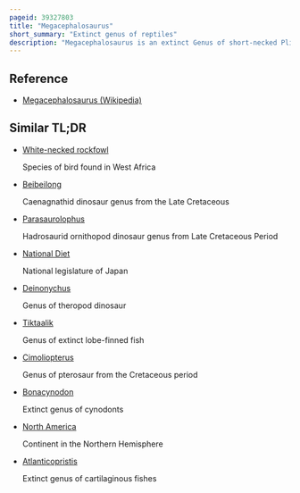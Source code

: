 ```yaml
---
pageid: 39327803
title: "Megacephalosaurus"
short_summary: "Extinct genus of reptiles"
description: "Megacephalosaurus is an extinct Genus of short-necked Pliosaur that lived in the western interior Seaway of north America during the turonian Stage of the late cretaceous containing the single Species m. Eulerti. It is named after its large Head, which is the largest of any Plesiosaur in the Continent and measures up to 1. 75 Meters in Length. Megacephalosaurus was one of the largest Marine Reptiles of its Time with an estimated Length of 69 Meters. Its long Snout and consistently sized teeth suggest that it preferred a Diet of smaller-sized Prey."
---
```


## Reference

- [Megacephalosaurus (Wikipedia)](https://en.wikipedia.org/?curid=39327803)

## Similar TL;DR

- [White-necked rockfowl](/tldr/en/white-necked-rockfowl)

  Species of bird found in West Africa

- [Beibeilong](/tldr/en/beibeilong)

  Caenagnathid dinosaur genus from the Late Cretaceous

- [Parasaurolophus](/tldr/en/parasaurolophus)

  Hadrosaurid ornithopod dinosaur genus from Late Cretaceous Period

- [National Diet](/tldr/en/national-diet)

  National legislature of Japan

- [Deinonychus](/tldr/en/deinonychus)

  Genus of theropod dinosaur

- [Tiktaalik](/tldr/en/tiktaalik)

  Genus of extinct lobe-finned fish

- [Cimoliopterus](/tldr/en/cimoliopterus)

  Genus of pterosaur from the Cretaceous period

- [Bonacynodon](/tldr/en/bonacynodon)

  Extinct genus of cynodonts

- [North America](/tldr/en/north-america)

  Continent in the Northern Hemisphere

- [Atlanticopristis](/tldr/en/atlanticopristis)

  Extinct genus of cartilaginous fishes
